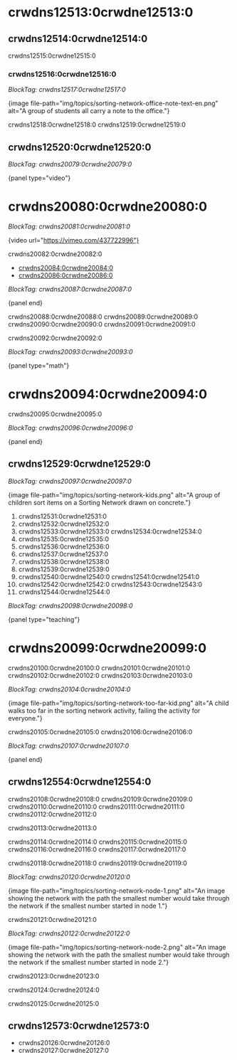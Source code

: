 # crwdns12513:0crwdne12513:0

## crwdns12514:0crwdne12514:0

crwdns12515:0crwdne12515:0

### crwdns12516:0crwdne12516:0

*BlockTag: crwdns12517:0crwdne12517:0*

{image file-path="img/topics/sorting-network-office-note-text-en.png" alt="A group of students all carry a note to the office."}

crwdns12518:0crwdne12518:0 crwdns12519:0crwdne12519:0

## crwdns12520:0crwdne12520:0

*BlockTag: crwdns20079:0crwdne20079:0*

{panel type="video"}

# crwdns20080:0crwdne20080:0

*BlockTag: crwdns20081:0crwdne20081:0*

{video url="https://vimeo.com/437722996"}

crwdns20082:0crwdne20082:0

- [crwdns20084:0crwdne20084:0](https://vimeo.com/437726931)
- [crwdns20086:0crwdne20086:0](https://vimeo.com/437726955)

*BlockTag: crwdns20087:0crwdne20087:0*

{panel end}

crwdns20088:0crwdne20088:0 crwdns20089:0crwdne20089:0 crwdns20090:0crwdne20090:0 crwdns20091:0crwdne20091:0

crwdns20092:0crwdne20092:0

*BlockTag: crwdns20093:0crwdne20093:0*

{panel type="math"}

# crwdns20094:0crwdne20094:0

crwdns20095:0crwdne20095:0

*BlockTag: crwdns20096:0crwdne20096:0*

{panel end}

## crwdns12529:0crwdne12529:0

*BlockTag: crwdns20097:0crwdne20097:0*

{image file-path="img/topics/sorting-network-kids.png" alt="A group of children sort items on a Sorting Network drawn on concrete."}

1. crwdns12531:0crwdne12531:0
2. crwdns12532:0crwdne12532:0
3. crwdns12533:0crwdne12533:0 crwdns12534:0crwdne12534:0
4. crwdns12535:0crwdne12535:0
5. crwdns12536:0crwdne12536:0
6. crwdns12537:0crwdne12537:0
7. crwdns12538:0crwdne12538:0
8. crwdns12539:0crwdne12539:0
9. crwdns12540:0crwdne12540:0 crwdns12541:0crwdne12541:0
10. crwdns12542:0crwdne12542:0 crwdns12543:0crwdne12543:0
11. crwdns12544:0crwdne12544:0

*BlockTag: crwdns20098:0crwdne20098:0*

{panel type="teaching"}

# crwdns20099:0crwdne20099:0

crwdns20100:0crwdne20100:0 crwdns20101:0crwdne20101:0 crwdns20102:0crwdne20102:0 crwdns20103:0crwdne20103:0

*BlockTag: crwdns20104:0crwdne20104:0*

{image file-path="img/topics/sorting-network-too-far-kid.png" alt="A child walks too far in the sorting network activity, failing the activity for everyone."}

crwdns20105:0crwdne20105:0 crwdns20106:0crwdne20106:0

*BlockTag: crwdns20107:0crwdne20107:0*

{panel end}

## crwdns12554:0crwdne12554:0

crwdns20108:0crwdne20108:0 crwdns20109:0crwdne20109:0 crwdns20110:0crwdne20110:0 crwdns20111:0crwdne20111:0 crwdns20112:0crwdne20112:0

crwdns20113:0crwdne20113:0

crwdns20114:0crwdne20114:0 crwdns20115:0crwdne20115:0 crwdns20116:0crwdne20116:0 crwdns20117:0crwdne20117:0

crwdns20118:0crwdne20118:0 crwdns20119:0crwdne20119:0

*BlockTag: crwdns20120:0crwdne20120:0*

{image file-path="img/topics/sorting-network-node-1.png" alt="An image showing the network with the path the smallest number would take through the network if the smallest number started in node 1."}

crwdns20121:0crwdne20121:0

*BlockTag: crwdns20122:0crwdne20122:0*

{image file-path="img/topics/sorting-network-node-2.png" alt="An image showing the network with the path the smallest number would take through the network if the smallest number started in node 2."}

crwdns20123:0crwdne20123:0

crwdns20124:0crwdne20124:0

crwdns20125:0crwdne20125:0

## crwdns12573:0crwdne12573:0

- crwdns20126:0crwdne20126:0
- crwdns20127:0crwdne20127:0